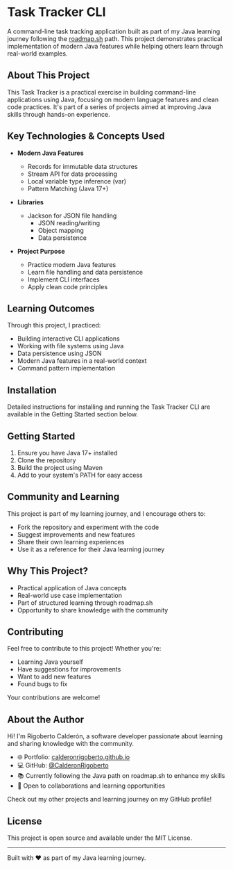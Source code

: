 # Task Tracker CLI

A command-line task tracking application built as part of my Java learning journey following the [roadmap.sh](https://roadmap.sh) path. This project demonstrates practical implementation of modern Java features while helping others learn through real-world examples.

## About This Project

This Task Tracker is a practical exercise in building command-line applications using Java, focusing on modern language features and clean code practices. It's part of a series of projects aimed at improving Java skills through hands-on experience.

## Key Technologies & Concepts Used

- **Modern Java Features**
    - Records for immutable data structures
    - Stream API for data processing
    - Local variable type inference (var)
    - Pattern Matching (Java 17+)

- **Libraries**
    - Jackson for JSON file handling
        - JSON reading/writing
        - Object mapping
        - Data persistence

- **Project Purpose**
    - Practice modern Java features
    - Learn file handling and data persistence
    - Implement CLI interfaces
    - Apply clean code principles

## Learning Outcomes

Through this project, I practiced:
- Building interactive CLI applications
- Working with file systems using Java
- Data persistence using JSON
- Modern Java features in a real-world context
- Command pattern implementation

## Installation

Detailed instructions for installing and running the Task Tracker CLI are available in the Getting Started section below.

## Getting Started

1. Ensure you have Java 17+ installed
2. Clone the repository
3. Build the project using Maven
4. Add to your system's PATH for easy access

## Community and Learning

This project is part of my learning journey, and I encourage others to:
- Fork the repository and experiment with the code
- Suggest improvements and new features
- Share their own learning experiences
- Use it as a reference for their Java learning journey

## Why This Project?

- Practical application of Java concepts
- Real-world use case implementation
- Part of structured learning through roadmap.sh
- Opportunity to share knowledge with the community

## Contributing

Feel free to contribute to this project! Whether you're:
- Learning Java yourself
- Have suggestions for improvements
- Want to add new features
- Found bugs to fix

Your contributions are welcome!

## About the Author

Hi! I'm Rigoberto Calderón, a software developer passionate about learning and sharing knowledge with the community.

- 🌐 Portfolio: [calderonrigoberto.github.io](https://calderonrigoberto.github.io/)
- 💻 GitHub: [@CalderonRigoberto](https://github.com/CalderonRigoberto)
- 📚 Currently following the Java path on roadmap.sh to enhance my skills
- 🤝 Open to collaborations and learning opportunities

Check out my other projects and learning journey on my GitHub profile!

## License

This project is open source and available under the MIT License.

---

Built with ❤️ as part of my Java learning journey.